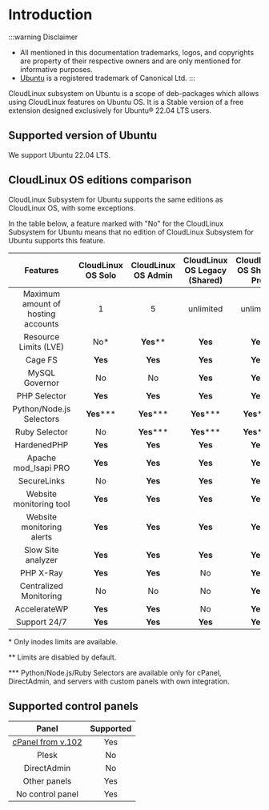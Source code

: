 # Introduction

:::warning Disclaimer
* All mentioned in this documentation trademarks, logos, and copyrights are property of their respective owners and are only mentioned for informative purposes.
* [Ubuntu](https://ubuntu.com/) is a registered trademark of Canonical Ltd.
:::

CloudLinux subsystem on Ubuntu is a scope of deb-packages which allows using CloudLinux features on Ubuntu OS. It is a Stable version of a free extension designed exclusively for Ubuntu® 22.04 LTS users.

## Supported version of Ubuntu

We support Ubuntu 22.04 LTS.

## CloudLinux OS editions comparison

CloudLinux Subsystem for Ubuntu supports the same editions as CloudLinux OS, with some exceptions.

In the table below, a feature marked with "No" for the CloudLinux Subsystem for Ubuntu means that no edition of CloudLinux Subsystem for Ubuntu supports this feature.

|**Features**|**CloudLinux OS Solo**|**CloudLinux OS Admin**|**CloudLinux OS Legacy (Shared)**|**CloudLinux OS Shared Pro**|**<font color="#2c98f0">CloudLinux Subsystem For Ubuntu</font>**|
|:-:|:-:|:-:|:-:|:-:|:-:|
|Maximum amount of hosting accounts|1|5|unlimited|unlimited|**<font color="#2c98f0">unlimited</font>**|
|Resource Limits (LVE)|No*|**Yes****|**Yes**|**Yes**|**<font color="#2c98f0">Yes</font>**|
|Cage FS|**Yes**|**Yes**|**Yes**|**Yes**|**<font color="#2c98f0">Yes</font>**|
|MySQL Governor|No|No|**Yes**|**Yes**|**<font color="#2c98f0">Yes</font>**|
|PHP Selector|**Yes**|**Yes**|**Yes**|**Yes**|**<font color="#2c98f0">Yes</font>**|
|Python/Node.js Selectors|**Yes*****|**Yes*****|**Yes*****|**Yes*****|**<font color="#2c98f0">No</font>**|
|Ruby Selector|No|**Yes*****|**Yes*****|**Yes*****|**<font color="#2c98f0">No</font>**|
|HardenedPHP|**Yes**|**Yes**|**Yes**|**Yes**|**<font color="#2c98f0">Yes</font>**|
|Apache mod_lsapi PRO|**Yes**|**Yes**|**Yes**|**Yes**|**<font color="#2c98f0">Yes</font>**|
|SecureLinks|No|**Yes**|**Yes**|**Yes**|**<font color="#2c98f0">Yes</font>**|
|Website monitoring tool|**Yes**|**Yes**|**Yes**|**Yes**|**<font color="#2c98f0">No</font>**|
|Website monitoring alerts|**Yes**|**Yes**|**Yes**|**Yes**|**<font color="#2c98f0">No</font>**|
|Slow Site analyzer|**Yes**|**Yes**|**Yes**|**Yes**|**<font color="#2c98f0">No</font>**|
|PHP X-Ray|**Yes**|**Yes**|No|**Yes**|**<font color="#2c98f0">No</font>**|
|Centralized Monitoring|No|No|No|**Yes**|**<font color="#2c98f0">No</font>**|
|AccelerateWP|**Yes**|**Yes**|No|**Yes**|**<font color="#2c98f0">No</font>**|
|Support 24/7|**Yes**|**Yes**|**Yes**|**Yes**|**<font color="#2c98f0">Yes</font>**|

\* Only inodes limits are available.

\** Limits are disabled by default.

\*** Python/Node.js/Ruby Selectors are available only for cPanel, DirectAdmin, and servers with custom panels with own integration.

## Supported control panels

| **Panel** | **Supported** |
|:-:|:-:|
|[cPanel from v.102](https://blog.cpanel.com/ubuntu-lts-and-full-cpanel-support/) | Yes |
|Plesk| No |
|DirectAdmin| No |
|Other panels| Yes |
|No control panel| Yes |
